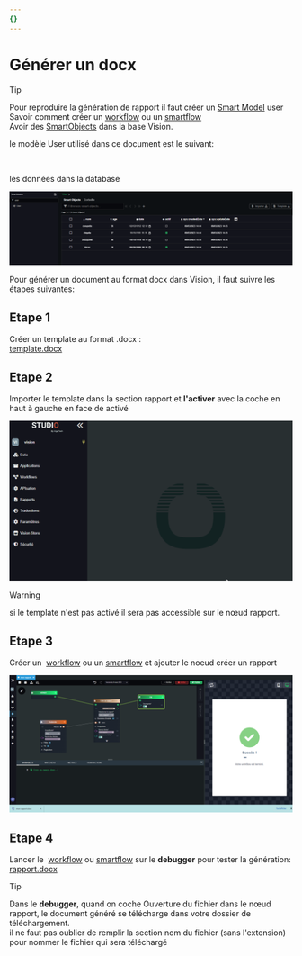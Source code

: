 ```yaml
---
{}
---
```

   
# Générer un docx   
   
> [!tip]    
> Pour reproduire la génération de rapport il faut créer un [Smart Model](../_glossaire/Glossaire.md) user   
> Savoir comment créer un [workflow](../_glossaire/Glossaire.md) ou un [smartflow](../_glossaire/Glossaire.md)   
> Avoir des [SmartObjects](../_glossaire/Glossaire.md) dans la base Vision.   
   
le modèle User utilisé dans ce document est le suivant:   
   
 <img src="../_assets/images/rapports/mod%C3%A8le_user.png" width="300" alt="" title="" />   
   
les données dans la database   
   
<img src="../_assets/images/rapports/database_user.png" width="650" alt="" title="" />   
   
Pour générer un document au format docx dans Vision, il faut suivre les étapes suivantes:   
   
## Etape 1    
Créer un template au format .docx :    
[template.docx](https://doc.algotech.vision/_assets/docs/template.docx)   
   
## Etape 2   
Importer le template dans la section rapport et **l'activer** avec la coche en haut à gauche en face de activé   
   
 <img src="../_assets/images/rapports/importer%20template.gif" width="650" alt="" title="" />   
    
> [!warning]    
> si le template n'est pas activé il sera pas accessible sur le nœud rapport.   
   
## Etape 3   
Créer un  [workflow](../_glossaire/Glossaire.md) ou un [smartflow](../_glossaire/Glossaire.md) et ajouter le noeud créer un rapport   
   
 <img src="../_assets/images/rapports/Smartflow_rapport.png" width="650" alt="" title="" />   
   
## Etape 4   
Lancer le  [workflow](../_glossaire/Glossaire.md) ou [smartflow](../_glossaire/Glossaire.md) sur le **debugger** pour tester la génération:  [rapport.docx](https://doc.algotech.vision/_assets/docs/rapport.docx)   
   
> [!tip]    
> Dans le **debugger**, quand on coche Ouverture du fichier dans le nœud rapport, le document généré se télécharge dans votre dossier de téléchargement.   
> il ne faut pas oublier de remplir la section nom du fichier (sans l'extension) pour nommer le fichier qui sera téléchargé